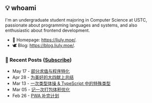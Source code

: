 ## 💡 whoami

I'm an undergraduate student majoring in Computer Science at USTC, passionate about programming languages and systems, and also enthusiastic about frontend development.

- 🐶 Homepage: <https://liuly.moe/>.
- 🕊️ Blog: <https://blog.liuly.moe/>.

### 📝 Recent Posts ([Subscribe](https://blog.liuly.moe/feed.xml))

<!-- feed start -->
- May 17 - [部分求值与程序特化](https://blog.liuly.moe/posts/specialization)
- Apr 28 - [为美好的大四献上总结](https://blog.liuly.moe/posts/senior-year)
- Mar 13 - [一次类型体操 & TypeScript 中的特殊类型](https://blog.liuly.moe/posts/top-and-bottom-type)
- Mar 05 - [记一次打包体积优化](https://blog.liuly.moe/posts/tree-shaking)
- Feb 26 - [PWA 补完计划](https://blog.liuly.moe/posts/pwa)
<!-- feed end -->
